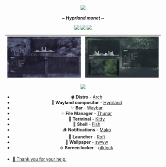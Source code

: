 <div align="center">
<img width="25%" src="https://i.imgur.com/ROIWqGt.png">
</div>



<div align="center">
  <p></p>
  <p><b><i> ~ Hyprland monet ~ </i></b></p>
  <img src="https://img.shields.io/github/last-commit/ivanka3006/monet?color=%23c4a7e7&style=for-the-badge">
  <img src="https://img.shields.io/github/repo-size/ivanka3006/monet?color=%23c4a7e7&style=for-the-badge">
  <img src="https://img.shields.io/github/stars/ivanka3006/monet?color=%23c4a7e7&style=for-the-badge">
</div>


<p></p>

| ![1](assets/1.png) | ![2](assets/2.png) |
| --- | --- |


<div align="center"><img src="https://raw.githubusercontent.com/catppuccin/catppuccin/main/assets/footers/gray0_ctp_on_line.png"></div>

<div align="center">
  <p></p>
  
  - 🍀 **Distro** - [Arch](https://archlinux.org/) 
  - 🌼 **Wayland compositor** - [Hyprland](https://hyprland.org/) 
  - ✨ **Bar** - [Waybar](https://github.com/Alexays/Waybar) 
  - 💦 **File Manager** - [Thunar](https://gitlab.xfce.org/xfce/thunar) 
  - 🌷 **Terminal** - [Kitty](https://sw.kovidgoyal.net/kitty/) 
  - 🍄 **Shell** - [Fish](https://fishshell.com/) 
  - 🪵 **Notifications** - [Mako](https://github.com/emersion/mako) 
  - 🌻 **Launcher** - [Rofi](https://github.com/lbonn/rofi) 
  - 🍁 **Wallpaper** - [swww](https://github.com/Horus645/swww) 
  - ❄️ **Screen locker** - [gtklock](https://github.com/jovanlanik/gtklock) 
</div>

- [💞 Thank you for your help.](https://github.com/linkfrg/)
